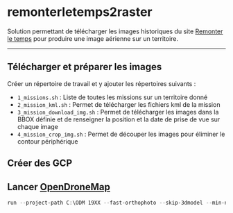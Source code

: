 # remonterletemps2raster

Solution permettant de télécharger les images historiques du site [Remonter le temps](https://remonterletemps.ign.fr/) pour produire une image aérienne sur un territoire.

___

## Télécharger et préparer les images

Créer un répertoire de travail et y ajouter les répertoires suivants : 

- `1_missions.sh` : Liste de toutes les missions sur un territoire donné
- `2_mission_kml.sh` : Permet de télécharger les fichiers kml de la mission
- `3_mission_download_img.sh` : Permet de télécharger les images dans la BBOX définie et de renseigner  la position et la date de prise de vue sur chaque image
- `4_mission_crop_img.sh` : Permet de découper les images pour éliminer le contour périphérique

## Créer des GCP

## Lancer [OpenDroneMap](https://opendronemap.org)

```powershell
run --project-path C:\ODM 19XX --fast-orthophoto --skip-3dmodel --min-num-features 30000 --feature-quality high --orthophoto-resolution 50 --skip-report --gcp "C:\ODM\19XX\images\gcp_list.txt"
```

